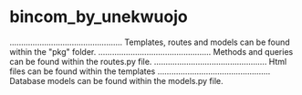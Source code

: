 # bincom_by_unekwuojo
.................................................
Templates, routes and models can be found within the "pkg" folder.
.................................................
Methods and queries can be found within the routes.py file.
.................................................
Html files can be found within the templates
.................................................
Database models can be found within the models.py file.
